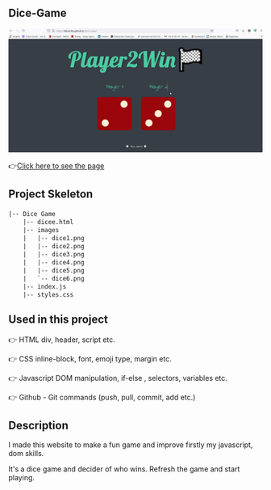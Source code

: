 ## Dice-Game
![Animation](https://github.com/bbluechip/Dice-Game/blob/master/images/Animation.gif)

👉[Click here to see the page](https://bbluechip.github.io/Dice-Game/)

## Project Skeleton

```
|-- Dice Game        
    |-- dicee.html   
    |-- images       
    |   |-- dice1.png
    |   |-- dice2.png
    |   |-- dice3.png
    |   |-- dice4.png
    |   |-- dice5.png
    |   `-- dice6.png
    |-- index.js
    |-- styles.css
```

## Used in this project
👉 HTML div, header, script etc.

👉 CSS inline-block, font, emoji type, margin etc.

👉 Javascript DOM manipulation, if-else , selectors, variables etc.

👉 Github - Git commands (push, pull, commit, add etc.)

## Description 

I made this website to make a fun game and improve firstly my javascript, dom skills.

It's a dice game and decider of who wins. Refresh the game and start playing. 

